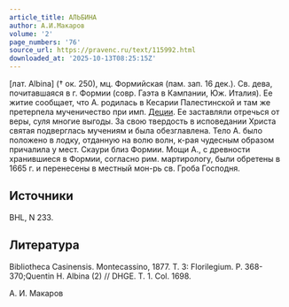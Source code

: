 ```yaml
---
article_title: АЛЬБИНА
author: А.И.Макаров
volume: '2'
page_numbers: '76'
source_url: https://pravenc.ru/text/115992.html
downloaded_at: '2025-10-13T08:25:15Z'
---
```


[лат. Albina] († ок. 250), мц. Формийская (пам. зап. 16 дек.). Св. дева, почитавшаяся в г. Формии (совр. Гаэта в Кампании, Юж. Италия). Ее житие сообщает, что А. родилась в Кесарии Палестинской и там же претерпела мученичество при имп. [Деции](https://pravenc.ru/text/Деции.html). Ее заставляли отречься от веры, суля многие выгоды. За свою твердость в исповедании Христа святая подверглась мучениям и была обезглавлена. Тело А. было положено в лодку, отданную на волю волн, к-рая чудесным образом причалила у мест. Скаури близ Формии. Мощи А., с древности хранившиеся в Формии, согласно рим. мартирологу, были обретены в 1665 г. и перенесены в местный мон-рь св. Гроба Господня.

## Источники

BHL, N 233.

## Литература

Bibliotheca Casinensis. Montecassino, 1877. T. 3: Florilegium. P. 368-370;Quentin H. Albina (2) // DHGE. T. 1. Col. 1698.

А.   И.   Макаров
